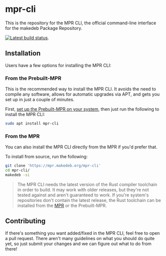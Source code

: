 # mpr-cli
This is the repository for the MPR CLI, the official command-line interface for the makedeb Package Repository.

[![Latest build status](https://img.shields.io/drone/build/makedeb/mpr-cli?logo=drone&server=https%3A%2F%2Fdrone.hunterwittenborn.com)](https://drone.hunterwittenborn.com/makedeb/mpr-cli/latest).

## Installation
Users have a few options for installing the MPR CLI:

### From the Prebuilt-MPR
This is the recommended way to install the MPR CLI. It avoids the need to compile any software, allows for automatic upgrades via APT, and gets you set up in just a couple of minutes.

First, [set up the Prebuilt-MPR on your system](https://docs.makedeb.org/prebuilt-mpr/getting-started), then just run the following to install the MPR CLI:

```sh
sudo apt install mpr-cli
```

### From the MPR
You can also install the MPR CLI directly from the MPR if you'd prefer that.

To install from source, run the following:

```sh
git clone 'https://mpr.makedeb.org/mpr-cli'
cd mpr-cli/
makedeb -si
```

> The MPR CLI needs the latest version of the Rust compiler toolchain in order to build. It may work with older releases, but they're not tested against and aren't guaranteed to work. If you're system's repositories don't contain the latest release, the Rust toolchain can be installed from the [MPR](https://mpr.makedeb.org/packages/rustc) or the Prebuilt-MPR.

## Contributing
If there's something you want added/fixed in the MPR CLI, feel free to open a pull request. There aren't many guidelines on what you should do quite yet, so just submit your changes and we can figure out what to do from there!
